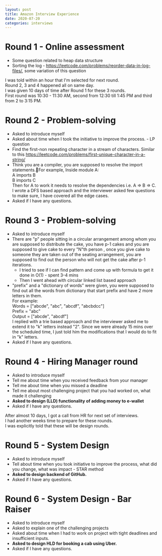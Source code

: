 ```yaml
---
layout: post
title: Amazon Interview Experience
date: 2020-07-20
categories: interviews
---
```

# **Round 1 - Online assessment**
+ Some question related to heap data structure
+ Sorting the log - <https://leetcode.com/problems/reorder-data-in-log-files/>, some variation of this question

I was told within an hour that I'm selected for next round. <br>
Round 2, 3 and 4 happened all on same day. <br>
I was given 10 days of time after Round 1 for these 3 rounds. <br>
First round was 10:30 - 11:30 AM, second from 12:30 till 1:45 PM and third from 2 to 3:15 PM.

# **Round 2 - Problem-solving**

+ Asked to introduce myself
+ Asked about time when I took the initiative to improve the process. - LP question
+ Find the first-non repeating character in a stream of characters. Similar to this <https://leetcode.com/problems/first-unique-character-in-a-string/>
+ Think you are a compiler, you are supposed to resolve the import statements.For example,
    Inside module A: <br>
    A imports B <br>
    B imports C <br>
    Then for A to work it needs to resolve the dependencies i.e. A => B  => C. <br>
    I wrote a DFS based approach and the interviewer asked few questions to make sure, I have covered all the edge cases.
+ Asked if I have any questions.

	
# **Round 3 - Problem-solving**

+ Asked to introduce myself
+ There are "p" people sitting in a circular arrangement among whom you are supposed to distribute the cake, you have p-1 cakes and you are supposed to give cake to every "N"th person , once you give cake to someone they are taken out of the seating arrangement, you are supposed to find out the person who will not get the cake after p-1 iterations. 
    + I tried to see if I can find pattern and come up with formula to get it done in O(1) - spent 3-4 mins
    + Then I went ahead with circular linked list based approach
 + "prefix" and a "dictionary of words" were given, you were supposed to find out all the words from dictionary that start prefix and have 2 more letters in them. <br>
    For example: <br>
        Words = ["abcde", "abc", "abcdf", "abcbdcc"] <br>
        Prefix = "abc" <br>
        Output = ["abcde", "abcdf"] <br>
    I replied with a trie based approach and the interviewer asked me to extend it to "k" letters instead "2". Since we were already 15 mins over the scheduled time, I just told him the modifications that I would do to fit in "k" letters.
+ Asked if I have any questions. 

	
# **Round 4 - Hiring Manager round**

+ Asked to introduce myself <br>
+ Tell me about time when you received feedback from your manager <br>
+ Tell me about time when you missed a deadline <br>
+ Tell me about most challenging project that you had worked on, what made it challenging <br>
+ **Asked to design (LLD) functionality of adding money to e-wallet**
+ Asked if I have any questions. <br>

After almost 10 days, I got a call from HR for next set of interviews. <br>
I had another weeks time to prepare for these rounds. <br> 
I was explicitly told that these will be design rounds.

# **Round 5 - System Design**

+ Asked to introduce myself <br>
+ Tell about time when you took initiative to improve the process, what did you change, what was impact - STAR method <br>
+ **Asked to design backend of GitHub.**
+ Asked if I have any questions. <br>


# **Round 6 - System Design - Bar Raiser**

+ Asked to introduce myself
+ Asked to explain one of the challenging projects
+ Asked about time when I had to work on project with tight deadlines and insufficient inputs.
+ **Asked to design HLD for booking a cab using Uber.**
+ Asked if I have any questions. 
 
	
	
	
	
	 
